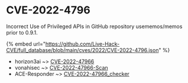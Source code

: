 # CVE-2022-4796

Incorrect Use of Privileged APIs in GitHub repository usememos/memos prior to 0.9.1.

{% embed url="https://github.com/Live-Hack-CVE/full_database/blob/main/cves/2022/CVE-2022-4796.json" %}


* horizon3ai ~> [CVE-2022-47966](https://zeste.alice-snow.ru/2022/database/cve-2022-4796/cve-2022-47966-horizon3ai)
* vonahisec ~> [CVE-2022-47966-Scan](https://zeste.alice-snow.ru/2022/database/cve-2022-4796/cve-2022-47966-scan-vonahisec)
* ACE-Responder ~> [CVE-2022-47966_checker](https://zeste.alice-snow.ru/2022/database/cve-2022-4796/cve-2022-47966_checker-ace-responder)